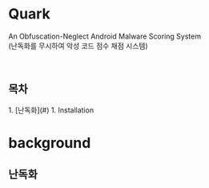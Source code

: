 # Quark

An Obfuscation-Neglect Android Malware Scoring System <br>
(난독화를 무시하여 악성 코드 점수 채점 시스템)

<br>

## 목차

<Background>
1. [난독화](#)
  
<Theory>
1. Installation

<br>

# background

## 난독화
